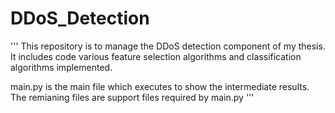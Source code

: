 # DDoS_Detection

'''
This repository is to manage the DDoS detection component of my thesis. It includes code various feature selection algorithms and classification
algorithms implemented.

main.py is the main file which executes to show the intermediate results. The remianing files are support files required by main.py
'''
